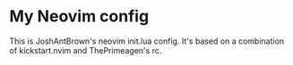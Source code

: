 # My Neovim config
This is JoshAntBrown's neovim init.lua config. It's based on a combination of kickstart.nvim and ThePrimeagen's rc.
